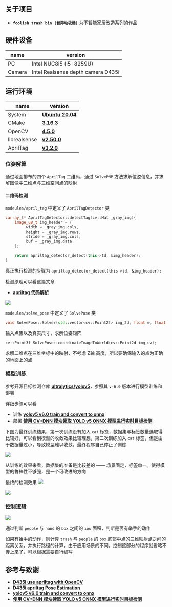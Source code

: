 ## 关于项目
- **`foolish trash bin (智障垃圾桶)`** 为不智能家居改造系列的作品

## 硬件设备
name | version 
---------|----------
 PC | Intel NUC8i5 (i5-8259U)
 Camera  | Intel Realsense depth camera D435i
## 运行环境

name | version 
---------|----------
 System | **[Ubuntu 20.04](https://wiki.ubuntu.com/FocalFossa/ReleaseNotes/)**
 CMake  | **[3.16.3](https://cmake.org/)**
 OpenCV | **[4.5.0](https://github.com/opencv/opencv/releases/tag/4.5.0)**
 librealsense | **[v2.50.0](https://github.com/IntelRealSense/librealsense/releases/tag/v2.50.0)**
 AprilTag | **[v3.2.0 ](https://github.com/AprilRobotics/apriltag/releases/tag/v3.2.0)**

### 位姿解算

通过地面排布的四个 `AprilTag` 二维码，通过 `SolvePNP` 方法求解位姿信息，并求解图像中二维点与三维空间点的映射

#### 二维码检测 

`modeules/april_tag` 中定义了 `AprilTagDetector` 类

``` cpp
zarray_t* AprilTagDetector::detectTag(cv::Mat _gray_img){
    image_u8_t img_header = {
        .width = _gray_img.cols,
        .height = _gray_img.rows,
        .stride = _gray_img.cols,
        .buf = _gray_img.data
    };

    return apriltag_detector_detect(this->td, &img_header);
}
```

真正执行检测的步骤为 `apriltag_detector_detect(this->td, &img_header);`

检测原理可以看这篇文章
- **[apriltag 代码解析](https://zhuanlan.zhihu.com/p/97124883)**

![](./images/solve-pnp.png)


`modeules/solve_pose` 中定义了 `SolvePose` 类

``` cpp
void SolvePose::Solver(std::vector<cv::Point2f> img_2d, float w, float h);
```
输入点集以及真实尺寸，求解位姿矩阵

``` cpp
cv::Point3f SolvePose::coordinateImageToWorld(cv::Point2d img_uv);
```
求解二维点在三维坐标中的映射，不考虑 Z轴 高度，所以要确保输入的点为正确的地面上的点

### 模型训练

参考开源目标检测仓库 **[ultralytics/yolov5](https://github.com/ultralytics/yolov5)**，参照其 `v-6.0` 版本进行模型训练和部署

详细步骤可以看
- 训练 **[yolov5 v6.0 train and convert to onnx](https://sinnammanyo.cn/personal-site/docs/computer/cv/ml-dl/yolo/yolov5-6.0-train)**
- 部署 **[使用 CV::DNN 模块读取 YOLO v5 ONNX 模型进行实时目标检测](https://sinnammanyo.cn/personal-site/docs/computer/cv/opencv/dnn/opencv-dnn-yolov5-6-0)**

下图为最终训练结果，第一次训练没有加入 `cat` 标签，数据集与标签数量选取得比较好，可以看到模型的收敛效果比较理想，第二次训练加入 `cat` 标签，但是由于数据量过小，导致模型难以收敛，最终程序自己停止了训练

![](./images/train.png)

从训练的效果来看，数据集的准备是比较差的 —— 场景固定，标签单一。使得模型的鲁棒性不够强，是一个可改进的方向

最终的检测效果
![](./images/detect.png)

![](./images/detect-02.png)


### 控制逻辑

![](./images/program-logic.png)

通过判断 `people` 与 `hand` 的 `box` 之间的 `iou` 面积，判断是否有举手的动作

如果有抬手的动作，则计算 `trash` 与 `people` 的 `box` 底部中点的三维映射点之间的距离关系，并执行路径的计算，由于应用场景的不同，控制这部分的程序就省略不传上来了，可以根据需要自行编写


## 参考与致谢
- **[D435i use apriltag with OpenCV](https://sinnammanyo.cn/personal-site/docs/computer/cv/realsense/intel-realsense-apriltag)**
- **[D435i apriltag Pose Estimation](https://sinnammanyo.cn/personal-site/docs/computer/cv/realsense/intel-realsense-intrinsics)**
- **[yolov5 v6.0 train and convert to onnx](https://sinnammanyo.cn/personal-site/docs/computer/cv/ml-dl/yolo/yolov5-6.0-train)**
- **[使用 CV::DNN 模块读取 YOLO v5 ONNX 模型进行实时目标检测](https://sinnammanyo.cn/personal-site/docs/computer/cv/opencv/dnn/opencv-dnn-yolov5-6-0)**
